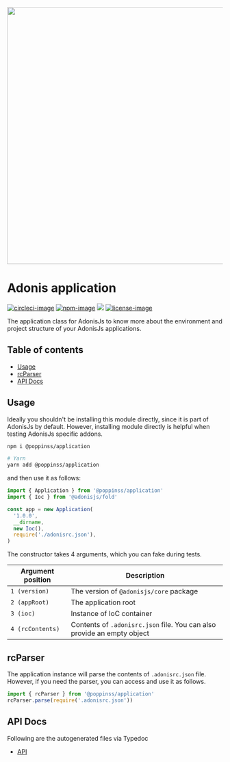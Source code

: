 <div align="center">
  <img src="https://res.cloudinary.com/adonisjs/image/upload/q_100/v1557762307/poppinss_iftxlt.jpg" width="600px">
</div>

# Adonis application
[![circleci-image]][circleci-url] [![npm-image]][npm-url] ![][typescript-image] [![license-image]][license-url]

The application class for AdonisJs to know more about the environment and project structure of your AdonisJs applications.

<!-- START doctoc generated TOC please keep comment here to allow auto update -->
<!-- DON'T EDIT THIS SECTION, INSTEAD RE-RUN doctoc TO UPDATE -->
## Table of contents

- [Usage](#usage)
- [rcParser](#rcparser)
- [API Docs](#api-docs)

<!-- END doctoc generated TOC please keep comment here to allow auto update -->

## Usage
Ideally you shouldn't be installing this module directly, since it is part of AdonisJs by default. However, installing module directly is helpful when testing AdonisJs specific addons.

```sh
npm i @poppinss/application

# Yarn
yarn add @poppinss/application
```

and then use it as follows:

```ts
import { Application } from '@poppinss/application'
import { Ioc } from '@adonisjs/fold'

const app = new Application(
  '1.0.0',
  __dirname,
  new Ioc(),
  require('./adonisrc.json'),
)
```

The constructor takes 4 arguments, which you can fake during tests.

| Argument position | Description |
|------------------|------------------|
| `1 (version)` | The version of `@adonisjs/core` package |
| `2 (appRoot)` | The application root |
| `3 (ioc)` | Instance of IoC container |
| `4 (rcContents)` | Contents of `.adonisrc.json` file. You can also provide an empty object |

## rcParser
The application instance will parse the contents of `.adonisrc.json` file. However, if you need the parser, you can access and use it as follows.

```ts
import { rcParser } from '@poppinss/application'
rcParser.parse(require('.adonisrc.json'))
```

## API Docs
Following are the autogenerated files via Typedoc

* [API](docs/README.md)


[circleci-image]: https://img.shields.io/circleci/project/github/poppinss/application/master.svg?style=for-the-badge&logo=circleci
[circleci-url]: https://circleci.com/gh/poppinss/application "circleci"

[npm-image]: https://img.shields.io/npm/v/@poppinss/application.svg?style=for-the-badge&logo=npm
[npm-url]: https://npmjs.org/package/@poppinss/application "npm"

[typescript-image]: https://img.shields.io/badge/Typescript-294E80.svg?style=for-the-badge&logo=typescript

[license-url]: LICENSE.md
[license-image]: https://img.shields.io/aur/license/pac.svg?style=for-the-badge

